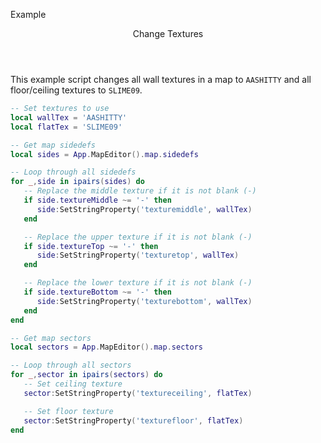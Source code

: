 <subhead>Example</subhead>
<header>Change Textures</header>

This example script changes all wall textures in a map to `AASHITTY` and all floor/ceiling textures to `SLIME09`.

```lua
-- Set textures to use
local wallTex = 'AASHITTY'
local flatTex = 'SLIME09'

-- Get map sidedefs
local sides = App.MapEditor().map.sidedefs

-- Loop through all sidedefs
for _,side in ipairs(sides) do
   -- Replace the middle texture if it is not blank (-)
   if side.textureMiddle ~= '-' then
      side:SetStringProperty('texturemiddle', wallTex)
   end

   -- Replace the upper texture if it is not blank (-)
   if side.textureTop ~= '-' then
      side:SetStringProperty('texturetop', wallTex)
   end

   -- Replace the lower texture if it is not blank (-)
   if side.textureBottom ~= '-' then
      side:SetStringProperty('texturebottom', wallTex)
   end
end

-- Get map sectors
local sectors = App.MapEditor().map.sectors

-- Loop through all sectors
for _,sector in ipairs(sectors) do
   -- Set ceiling texture
   sector:SetStringProperty('textureceiling', flatTex)

   -- Set floor texture
   sector:SetStringProperty('texturefloor', flatTex)
end
```
